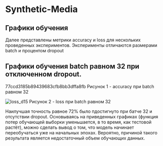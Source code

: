 # Synthetic-Media
## Графики обучения
Далее представлены метрики accuracy и loss для нескольких проведенных экспериментов. Эксперименты отличаются размерами batch и процентом dropout

## Графики обучения batch равном 32 при отключенном dropout.
77ccd3185b89439683cfb8bb3dffa8fb
Рисунок 1 - accuracy при batch равном 32

![loss_d15](https://github.com/Smusyc/Synthetic-Media/assets/43301245/040a1106-94d8-4fa8-8c27-b72cd6942894)
Рисунок 2 - loss при batch равном 32

Наилучшая точность равное 72% было пдостигнуто при батче 32 и отсутствии dropout. Основываясь на приведенных графиках (функция потер обучающей выборки уменьшается, в то время, как тестовой растёт), можно сделать вывод о том, что модель начинает переобучаться уже на начальных эпохах. Вероятно, причиной такого результата является недостаточный объем обучающих данных.
